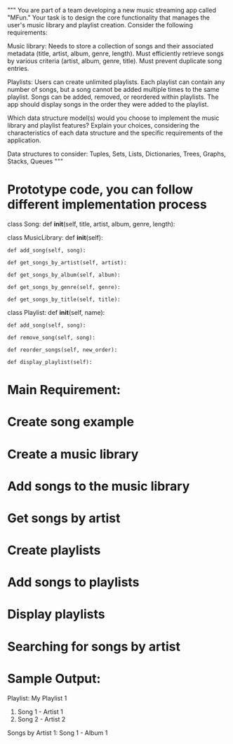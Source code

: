 """
You are part of a team developing a new music streaming app called "MFun." Your task is to design the core functionality that manages the user's music library and playlist creation. Consider the following requirements:

Music library:
Needs to store a collection of songs and their associated metadata (title, artist, album, genre, length).
Must efficiently retrieve songs by various criteria (artist, album, genre, title).
Must prevent duplicate song entries.

Playlists:
Users can create unlimited playlists.
Each playlist can contain any number of songs, but a song cannot be added multiple times to the same playlist.
Songs can be added, removed, or reordered within playlists.
The app should display songs in the order they were added to the playlist.

Which data structure model(s) would you choose to implement the music library and playlist features? Explain your choices, considering the characteristics of each data structure and the specific requirements of the application.

Data structures to consider:
       Tuples, Sets, Lists, Dictionaries, Trees, Graphs, Stacks, Queues
"""
# Prototype code, you can follow different implementation process

class Song:
    def __init__(self, title, artist, album, genre, length):

class MusicLibrary:
    def __init__(self):

    def add_song(self, song):
      
    def get_songs_by_artist(self, artist):

    def get_songs_by_album(self, album):
        
    def get_songs_by_genre(self, genre):
      
    def get_songs_by_title(self, title):

class Playlist:
    def __init__(self, name):

    def add_song(self, song):

    def remove_song(self, song):

    def reorder_songs(self, new_order):

    def display_playlist(self):

# Main Requirement:
# Create song example
# Create a music library
# Add songs to the music library
# Get songs by artist
# Create playlists
# Add songs to playlists
# Display playlists
# Searching for songs by artist

# Sample Output:
Playlist: My Playlist 1
1. Song 1 - Artist 1
2. Song 2 - Artist 2

Songs by Artist 1:
Song 1 - Album 1